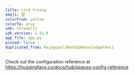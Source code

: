 ```yaml
---
title: csrd trying
emoji: 🏆
colorFrom: yellow
colorTo: gray
sdk: streamlit
sdk_version: 1.21.0
app_file: app.py
pinned: false
duplicated_from: Rajagopal/Nand2QAKnowledgeText1
---
```


Check out the configuration reference at https://huggingface.co/docs/hub/spaces-config-reference
